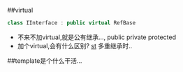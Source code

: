 


##virtual
```cpp
class IInterface : public virtual RefBase
```
* 不来不加virtual,就是公有继承...,
  public
  private
  protected
* 加个virtual,会有什么区别?
[st](http://stackoverflow.com/a/21607)
多重继承时..



##template是个什么干活...
